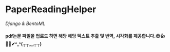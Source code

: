 # PaperReadingHelper
 *Django & BentoML*
 
 #### pdf논문 파일을 업로드 하면 해당 해당 텍스트 추출 및 번역, 시각화를 제공합니다.😊👍🤦‍♀️✔^_^(┬┬﹏┬┬)
